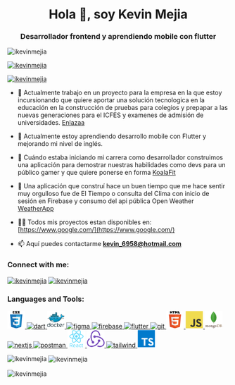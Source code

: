 <h1 align="center">Hola 👋, soy Kevin Mejia</h1>
<h3 align="center">Desarrollador frontend y aprendiendo mobile con flutter</h3>

<p align="left"> <img src="https://komarev.com/ghpvc/?username=ikevinmejia&label=Profile%20views&color=0e75b6&style=flat" alt="ikevinmejia" /> </p>

<p align="left"> <a href="https://github.com/ryo-ma/github-profile-trophy"><img src="https://github-profile-trophy.vercel.app/?username=ikevinmejia" alt="ikevinmejia" /></a> </p>

<p align="left"> <a href="https://twitter.com/ikevinmejia" target="blank"><img src="https://img.shields.io/twitter/follow/ikevinmejia?logo=twitter&style=for-the-badge" alt="ikevinmejia" /></a> </p>

- 🔭 Actualmente trabajo en un proyecto para la empresa en la que estoy incursionando que quiere aportar una solución tecnologica en la educación en la construcción de pruebas para colegios y prepapar a las nuevas generaciones para el ICFES y examenes de admisión de universidades. [Enlazaa](https://www.google.com/)

- 🌱 Actualmente estoy aprendiendo desarrollo mobile con Flutter y mejorando mi nivel de inglés.

- 👯 Cuándo estaba iniciando mi carrera como desarrollador construimos una aplicación para demostrar nuestras habilidades como devs para un público gamer y que quiere ponerse en forma [KoalaFit](https://www.google.com/)

- 🤝 Una aplicación que construí hace un buen tiempo que me hace sentir muy orgulloso fue de El Tiempo o consulta del Clima con inicio de sesión en Firebase y consumo del api pública Open Weather [WeatherApp](https://www.google.com/)

- 👨‍💻 Todos mis proyectos estan disponibles en: [https://www.google.com/](https://www.google.com/)

- 📫 Aquí puedes contactarme **kevin_6958@hotmail.com**

<h3 align="left">Connect with me:</h3>
<p align="left">
<a href="https://twitter.com/ikevinmejia" target="blank"><img align="center" src="https://raw.githubusercontent.com/rahuldkjain/github-profile-readme-generator/master/src/images/icons/Social/twitter.svg" alt="ikevinmejia" height="30" width="40" /></a>
<a href="https://linkedin.com/in/ikevinmejia" target="blank"><img align="center" src="https://raw.githubusercontent.com/rahuldkjain/github-profile-readme-generator/master/src/images/icons/Social/linked-in-alt.svg" alt="ikevinmejia" height="30" width="40" /></a>
</p>

<h3 align="left">Languages and Tools:</h3>
<p align="left"> <a href="https://www.w3schools.com/css/" target="_blank" rel="noreferrer"> <img src="https://raw.githubusercontent.com/devicons/devicon/master/icons/css3/css3-original-wordmark.svg" alt="css3" width="40" height="40"/> </a> <a href="https://dart.dev" target="_blank" rel="noreferrer"> <img src="https://www.vectorlogo.zone/logos/dartlang/dartlang-icon.svg" alt="dart" width="40" height="40"/> </a> <a href="https://www.docker.com/" target="_blank" rel="noreferrer"> <img src="https://raw.githubusercontent.com/devicons/devicon/master/icons/docker/docker-original-wordmark.svg" alt="docker" width="40" height="40"/> </a> <a href="https://www.figma.com/" target="_blank" rel="noreferrer"> <img src="https://www.vectorlogo.zone/logos/figma/figma-icon.svg" alt="figma" width="40" height="40"/> </a> <a href="https://firebase.google.com/" target="_blank" rel="noreferrer"> <img src="https://www.vectorlogo.zone/logos/firebase/firebase-icon.svg" alt="firebase" width="40" height="40"/> </a> <a href="https://flutter.dev" target="_blank" rel="noreferrer"> <img src="https://www.vectorlogo.zone/logos/flutterio/flutterio-icon.svg" alt="flutter" width="40" height="40"/> </a> <a href="https://git-scm.com/" target="_blank" rel="noreferrer"> <img src="https://www.vectorlogo.zone/logos/git-scm/git-scm-icon.svg" alt="git" width="40" height="40"/> </a> <a href="https://www.w3.org/html/" target="_blank" rel="noreferrer"> <img src="https://raw.githubusercontent.com/devicons/devicon/master/icons/html5/html5-original-wordmark.svg" alt="html5" width="40" height="40"/> </a> <a href="https://developer.mozilla.org/en-US/docs/Web/JavaScript" target="_blank" rel="noreferrer"> <img src="https://raw.githubusercontent.com/devicons/devicon/master/icons/javascript/javascript-original.svg" alt="javascript" width="40" height="40"/> </a> <a href="https://www.mongodb.com/" target="_blank" rel="noreferrer"> <img src="https://raw.githubusercontent.com/devicons/devicon/master/icons/mongodb/mongodb-original-wordmark.svg" alt="mongodb" width="40" height="40"/> </a> <a href="https://nextjs.org/" target="_blank" rel="noreferrer"> <img src="https://cdn.worldvectorlogo.com/logos/nextjs-2.svg" alt="nextjs" width="40" height="40"/> </a> <a href="https://postman.com" target="_blank" rel="noreferrer"> <img src="https://www.vectorlogo.zone/logos/getpostman/getpostman-icon.svg" alt="postman" width="40" height="40"/> </a> <a href="https://reactjs.org/" target="_blank" rel="noreferrer"> <img src="https://raw.githubusercontent.com/devicons/devicon/master/icons/react/react-original-wordmark.svg" alt="react" width="40" height="40"/> </a> <a href="https://redux.js.org" target="_blank" rel="noreferrer"> <img src="https://raw.githubusercontent.com/devicons/devicon/master/icons/redux/redux-original.svg" alt="redux" width="40" height="40"/> </a> <a href="https://tailwindcss.com/" target="_blank" rel="noreferrer"> <img src="https://www.vectorlogo.zone/logos/tailwindcss/tailwindcss-icon.svg" alt="tailwind" width="40" height="40"/> </a> <a href="https://www.typescriptlang.org/" target="_blank" rel="noreferrer"> <img src="https://raw.githubusercontent.com/devicons/devicon/master/icons/typescript/typescript-original.svg" alt="typescript" width="40" height="40"/> </a> </p>

<p><img align="left" src="https://github-readme-stats.vercel.app/api/top-langs?username=ikevinmejia&show_icons=true&locale=en&layout=compact" alt="ikevinmejia" /></p>

<p>&nbsp;<img align="center" src="https://github-readme-stats.vercel.app/api?username=ikevinmejia&show_icons=true&locale=en" alt="ikevinmejia" /></p>

<p><img align="center" src="https://github-readme-streak-stats.herokuapp.com/?user=ikevinmejia&" alt="ikevinmejia" /></p>
